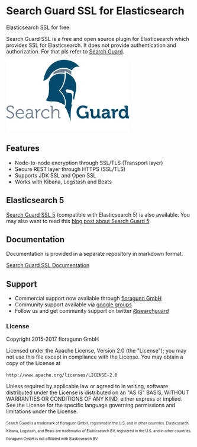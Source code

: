 # Search Guard SSL for Elasticsearch
Elasticsearch SSL for free.

Search Guard SSL is a free and open source plugin for Elasticsearch which provides SSL for Elasticsearch. 
It does not provide authentication and authorization. For that pls refer to [Search Guard](https://github.com/floragunncom/search-guard).

![Logo](https://raw.githubusercontent.com/floragunncom/sg-assets/master/logo/sg_logo_small.jpg) 

## Features
* Node-to-node encryption through SSL/TLS (Transport layer)
* Secure REST layer through HTTPS (SSL/TLS)
* Supports JDK SSL and Open SSL
* Works with Kibana, Logstash and Beats

## Elasticsearch 5

[Search Guard SSL 5](https://github.com/floragunncom/search-guard-ssl/tree/5.0.0) (compatible with Elasticsearch 5) is also available. You may also want to read this [blog post about Search Guard 5](https://floragunn.com/search-guard-5/).

## Documentation
Documentation is provided in a separate repository in markdown format.

[Search Guard SSL Documentation](http://floragunncom.github.io/search-guard-docs/)

## Support
* Commercial support now available through [floragunn GmbH](https://floragunn.com/searchguard/searchguard-license-support/)
* Community support available via [google groups](https://groups.google.com/forum/#!forum/search-guard)
* Follow us and get community support on twitter [@searchguard](https://twitter.com/searchguard)

### License
Copyright 2015-2017 floragunn GmbH

Licensed under the Apache License, Version 2.0 (the "License");
you may not use this file except in compliance with the License.
You may obtain a copy of the License at

   ``http://www.apache.org/licenses/LICENSE-2.0``

Unless required by applicable law or agreed to in writing, software
distributed under the License is distributed on an "AS IS" BASIS,
WITHOUT WARRANTIES OR CONDITIONS OF ANY KIND, either express or implied.
See the License for the specific language governing permissions and
limitations under the License.

<sub><sup>Search Guard is a trademark of floragunn GmbH, registered in the U.S. and in other countries.
Elasticsearch, Kibana, Logstash, and Beats are trademarks of Elasticsearch BV, registered in the U.S. and in other countries. floragunn GmbH is not affiliated with Elasticsearch BV.</sup></sub>

